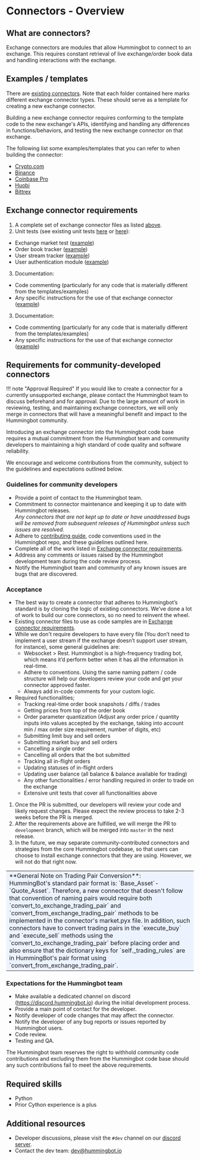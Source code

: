 # Connectors - Overview

## What are connectors?

Exchange connectors are modules that allow Hummingbot to connect to an exchange. This requires constant retrieval of live exchange/order book data and handling interactions with the exchange.

## Examples / templates

There are [existing connectors](https://github.com/CoinAlpha/hummingbot/tree/master/hummingbot/connector). Note that each folder contained here marks different exchange connector types. These should serve as a template for creating a new exchange connector.

Building a new exchange connector requires conforming to the template code to the new exchange's APIs, identifying and handling any differences in functions/behaviors, and testing the new exchange connector on that exchange.

The following list some examples/templates that you can refer to when building the connector:

- [Crypto.com](https://github.com/CoinAlpha/hummingbot/tree/master/hummingbot/connector/exchange/crypto_com) 
- [Binance](https://github.com/CoinAlpha/hummingbot/tree/master/hummingbot/connector/exchange/binance) 
- [Coinbase Pro](https://github.com/CoinAlpha/hummingbot/tree/master/hummingbot/connector/exchange/coinbase_pro) 
- [Huobi](hhttps://github.com/CoinAlpha/hummingbot/tree/master/hummingbot/connector/exchange/huobi)
- [Bittrex](https://github.com/CoinAlpha/hummingbot/tree/master/hummingbot/connector/exchange/bittrex)

## Exchange connector requirements

1. A complete set of exchange connector files as listed [above](https://docs.hummingbot.io/spot-connectors/overview/).
2. Unit tests (see existing unit tests [here](https://github.com/CoinAlpha/hummingbot/tree/master/test/connector) or [here](https://github.com/CoinAlpha/hummingbot/tree/master/test/integration)):
  - Exchange market test ([example](https://github.com/CoinAlpha/hummingbot/tree/master/test/connector/exchange/crypto_com/test_crypto_com_exchange.py))
  - Order book tracker ([example](https://github.com/CoinAlpha/hummingbot/tree/master/test/connector/exchange/crypto_com/test_crypto_com_order_book_tracker.py))
  - User stream tracker ([example](https://github.com/CoinAlpha/hummingbot/tree/master/test/connector/exchange/crypto_com/test_crypto_com_user_stream_tracker.py))
  - User authentication module ([example](https://github.com/CoinAlpha/hummingbot/tree/master/test/connector/exchange/crypto_com/test_crypto_com_auth.py))
3. Documentation:
  - Code commenting (particularly for any code that is materially different from the templates/examples)
  - Any specific instructions for the use of that exchange connector ([example](https://docs.hummingbot.io/spot-connectors/binance/))

3. Documentation:
  - Code commenting (particularly for any code that is materially different from the templates/examples)
  - Any specific instructions for the use of that exchange connector ([example](https://docs.hummingbot.io/connectors/binance/))

## Requirements for community-developed connectors

!!! note "Approval Required"
    If you would like to create a connector for a currently unsupported exchange, please contact the Hummingbot team to discuss beforehand and for approval. Due to the large amount of work in reviewing, testing, and maintaining exchange connectors, we will only merge in connectors that will have a meaningful benefit and impact to the Hummingbot community.

Introducing an exchange connector into the Hummingbot code base requires a mutual commitment from the Hummingbot team and community developers to maintaining a high standard of code quality and software reliability.

We encourage and welcome contributions from the community, subject to the guidelines and expectations outlined below.

### Guidelines for community developers
- Provide a point of contact to the Hummingbot team.
- Commitment to connector maintenance and keeping it up to date with Hummingbot releases. <br/>*Any connectors that are not kept up to date or have unaddressed bugs will be removed from subsequent releases of Hummingbot unless such issues are resolved.*
- Adhere to [contributing guide](https://github.com/CoinAlpha/hummingbot/blob/master/CONTRIBUTING.md), code conventions used in the Hummingbot repo, and these guidelines outlined here.
- Complete all of the work listed in [Exchange connector requirements](#exchange-connector-requirements).
- Address any comments or issues raised by the Hummingbot development team during the code review process.
- Notify the Hummingbot team and community of any known issues are bugs that are discovered.

### Acceptance
- The best way to create a connector that adheres to Hummingbot’s standard is by cloning the logic of existing connectors. We’ve done a lot of work to build our core connectors, so no need to reinvent the wheel.
- Existing connector files to use as code samples are in [Exchange connector requirements](#exchange-connector-requirements).
- While we don't require developers to have every file (You don’t need to implement a user stream if the exchange doesn’t support user stream, for instance), some general guidelines are:
    - Websocket > Rest. Hummingbot is a high-frequency trading bot, which means it’d perform better when it has all the information in real-time.
    - Adhere to conventions. Using the same naming pattern / code structure will help our developers review your code and get your connector approved faster.
    - Always add in-code comments for your custom logic.
- Required functionalities;
    - Tracking real-time order book snapshots / diffs / trades
    - Getting prices from top of the order book
    - Order parameter quantization (Adjust any order price / quantity inputs into values accepted by the exchange, taking into account min / max order size requirement, number of digits, etc)
    - Submitting limit buy and sell orders
    - Submitting market buy and sell orders
    - Cancelling a single order
    - Cancelling all orders that the bot submitted
    - Tracking all in-flight orders
    - Updating statuses of in-flight orders
    - Updating user balance (all balance & balance available for trading)
    - Any other functionalities / error handling required in order to trade on the exchange
    - Extensive unit tests that cover all functionalities above
1. Once the PR is submitted, our developers will review your code and likely request changes. Please expect the review process to take 2-3 weeks before the PR is merged.
2. After the requirements above are fulfilled, we will merge the PR to `development` branch, which will be merged into `master` in the next release.
3. In the future, we may separate community-contributed connectors and strategies from the core Hummingbot codebase, so that users can choose to install exchange connectors that they are using. However, we will not do that right now.
<table><tbody><tr><td bgcolor="#ecf3ff">**General Note on Trading Pair Conversion**: </br> HummingBot's standard pair format is: `Base_Asset`-`Quote_Asset`. Therefore, a new connector that doesn't follow that convention of naming pairs would require both `convert_to_exchange_trading_pair` and `convert_from_exchange_trading_pair` methods to be implemented in the connector's market.pyx file. In addition, such connectors have to convert trading pairs in the `execute_buy` and `execute_sell` methods using the `convert_to_exchange_trading_pair` before placing order and also ensure that the dictionary keys for `self._trading_rules` are in HummingBot's pair format using `convert_from_exchange_trading_pair`. </td></tr></tbody></table>

### Expectations for the Hummingbot team
- Make available a dedicated channel on discord (https://discord.hummingbot.io) during the initial development process.
- Provide a main point of contact for the developer.
- Notify developer of code changes that may affect the connector.
- Notify the developer of any bug reports or issues reported by Hummingbot users.
- Code review.
- Testing and QA.

The Hummingbot team reserves the right to withhold community code contributions and excluding them from the Hummingbot code base should any such contributions fail to meet the above requirements.

## Required skills
- Python
- Prior Cython experience is a plus

## Additional resources
- Developer discussions, please visit the `#dev` channel on our [discord server](https://discord.hummingbot.io).
- Contact the dev team: [dev@hummingbot.io](mailto:dev@hummingbot.io)
